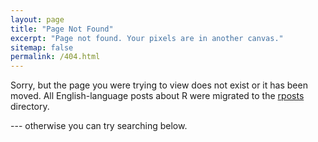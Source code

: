 ```yaml
---
layout: page
title: "Page Not Found"
excerpt: "Page not found. Your pixels are in another canvas."
sitemap: false
permalink: /404.html
---  
```



Sorry, but the page you were trying to view does not exist or it has been moved.
All English-language posts about R were migrated to the [rposts](http://luisdva.github.io/rposts/) directory. 

--- otherwise you can try searching below.

<script type="text/javascript">
  var GOOG_FIXURL_LANG = 'en';
  var GOOG_FIXURL_SITE = '{{ site.url }}'
</script>
<script type="text/javascript"
  src="//linkhelp.clients.google.com/tbproxy/lh/wm/fixurl.js">
</script>

